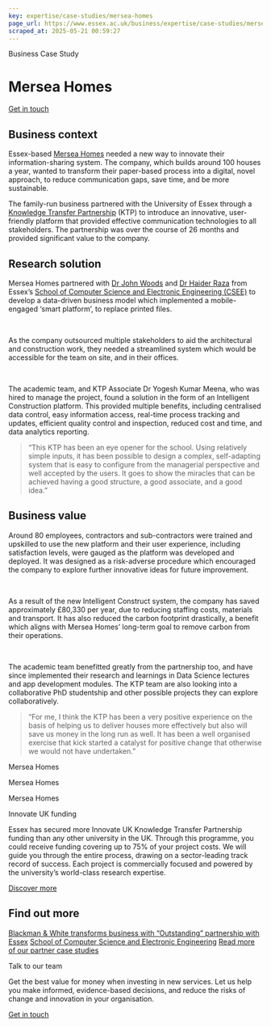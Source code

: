 ```yaml
---
key: expertise/case-studies/mersea-homes
page_url: https://www.essex.ac.uk/business/expertise/case-studies/mersea-homes
scraped_at: 2025-05-21 00:59:27
---
```


Business Case Study

# Mersea Homes

[Get in touch](https://www.essex.ac.uk/forms/sign-up-to-hear-more-from-business-at-essex)

## Business context

Essex-based [Mersea Homes](https://www.merseahomes.co.uk/) needed a new way to innovate their information-sharing system. The company, which builds around 100 houses a year, wanted to transform their paper-based process into a digital, novel approach, to reduce communication gaps, save time, and be more sustainable.

The family-run business partnered with the University of Essex through a [Knowledge Transfer Partnership](https://www.essex.ac.uk/business/expertise/knowledge-transfer-partnerships) (KTP) to introduce an innovative, user-friendly platform that provided effective communication technologies to all stakeholders. The partnership was over the course of 26 months and provided significant value to the company.

## Research solution

Mersea Homes partnered with [Dr John Woods](https://www.essex.ac.uk/people/WOODS19406) and [Dr Haider Raza](https://www.essex.ac.uk/people/RAZAH72409/haider-raza) from Essex’s [School of Computer Science and Electronic Engineering (CSEE)](https://www.essex.ac.uk/departments/computer-science-and-electronic-engineering) to develop a data-driven business model which implemented a mobile-engaged ‘smart platform’, to replace printed files.

 

As the company outsourced multiple stakeholders to aid the architectural and construction work, they needed a streamlined system which would be accessible for the team on site, and in their offices.

 

The academic team, and KTP Associate Dr Yogesh Kumar Meena, who was hired to manage the project, found a solution in the form of an Intelligent Construction platform. This provided multiple benefits, including centralised data control, easy information access, real-time process tracking and updates, efficient quality control and inspection, reduced cost and time, and data analytics reporting.

> “This KTP has been an eye opener for the school. Using relatively simple inputs, it has been possible to design a complex, self-adapting system that is easy to configure from the managerial perspective and well accepted by the users. It goes to show the miracles that can be achieved having a good structure, a good associate, and a good idea.”

## Business value

Around 80 employees, contractors and sub-contractors were trained and upskilled to use the new platform and their user experience, including satisfaction levels, were gauged as the platform was developed and deployed. It was designed as a risk-adverse procedure which encouraged the company to explore further innovative ideas for future improvement.

 

As a result of the new Intelligent Construct system, the company has saved approximately £80,330 per year, due to reducing staffing costs, materials and transport. It has also reduced the carbon footprint drastically, a benefit which aligns with Mersea Homes’ long-term goal to remove carbon from their operations.

 

The academic team benefitted greatly from the partnership too, and have since implemented their research and learnings in Data Science lectures and app development modules. The KTP team are also looking into a collaborative PhD studentship and other possible projects they can explore collaboratively.

> “For me, I think the KTP has been a very positive experience on the basis of helping us to deliver houses more effectively but also will save us money in the long run as well. It has been a well organised exercise that kick started a catalyst for positive change that otherwise we would not have undertaken.”

Mersea Homes

Mersea Homes

Mersea Homes

Innovate UK funding

Essex has secured more Innovate UK Knowledge Transfer Partnership funding than any other university in the UK. Through this programme, you could receive funding covering up to 75% of your project costs. We will guide you through the entire process, drawing on a sector-leading track record of success. Each project is commercially focused and powered by the university’s world-class research expertise.

[Discover more](https://www.essex.ac.uk/business/expertise/knowledge-transfer-partnerships)

## Find out more

[Blackman & White transforms business with “Outstanding” partnership with Essex](https://www.essex.ac.uk/news/2022/01/27/blackman-and-white-transforms-business-through-outstanding-partnership-with-university-of-essex)
[School of Computer Science and Electronic Engineering](https://www.essex.ac.uk/departments/computer-science-and-electronic-engineering)
[Read more of our partner case studies](https://www.essex.ac.uk/business/expertise/case-studies)

Talk to our team

Get the best value for money when investing in new services. Let us help you make informed, evidence-based decisions, and reduce the risks of change and innovation in your organisation.

[Get in touch](https://www.essex.ac.uk/forms/sign-up-to-hear-more-from-business-at-essex)